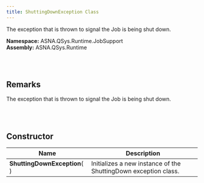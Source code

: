 ```yaml
---
title: ShuttingDownException Class
---
```


The exception that is thrown to signal the Job is being shut down.

**Namespace:** ASNA.QSys.Runtime.JobSupport <br/>
**Assembly:** ASNA.QSys.Runtime

<br>
<br>

## Remarks

The exception that is thrown to signal the Job is being shut down.

[//]: # ($$TODO: Complete the Remarks section.)

<br>
<br>

## Constructor

| Name |  Description 
| --- | --- 
| **ShuttingDownException**(  ) | Initializes a new instance of the ShuttingDown exception class.

<br>


<br>
<br>

